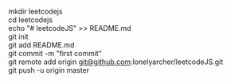 mkdir leetcodejs  
cd leetcodejs  
echo "# leetcodeJS" >> README.md  
git init  
git add README.md  
git commit -m "first commit"  
git remote add origin git@github.com:lonelyarcher/leetcodeJS.git  
git push -u origin master  
